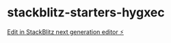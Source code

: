 # stackblitz-starters-hygxec

[Edit in StackBlitz next generation editor ⚡️](https://stackblitz.com/~/github.com/Keerthini123/stackblitz-starters-hygxec)